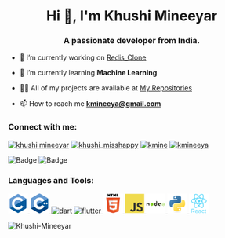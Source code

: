 <h1 align="center">Hi 👋, I'm Khushi Mineeyar</h1>
<h3 align="center">A passionate developer from India.</h3>

- 🔭 I’m currently working on [Redis_Clone](https://github.com/Khushi-Mineeyar/Redis_clone)

- 🌱 I’m currently learning **Machine Learning**

- 👨‍💻 All of my projects are available at [My Repositories](https://github.com/Khushi-Mineeyar)

- 📫 How to reach me **kmineeya@gmail.com**

<h3 align="left">Connect with me:</h3>
<p align="left">
<a href="https://linkedin.com/in/khushi-mineeyar-12b953201" target="blank"><img align="center" src="https://raw.githubusercontent.com/rahuldkjain/github-profile-readme-generator/master/src/images/icons/Social/linked-in-alt.svg" alt="khushi mineeyar" height="30" width="40" /></a>
<a href="https://instagram.com/khushi_misshappy" target="blank"><img align="center" src="https://raw.githubusercontent.com/rahuldkjain/github-profile-readme-generator/master/src/images/icons/Social/instagram.svg" alt="khushi_misshappy" height="30" width="40" /></a>
<a href="https://www.codechef.com/users/kmine" target="blank"><img align="center" src="https://cdn.jsdelivr.net/npm/simple-icons@3.1.0/icons/codechef.svg" alt="kmine" height="30" width="40" /></a>
<a href="https://codeforces.com/profile/kmineeya" target="blank"><img align="center" src="https://raw.githubusercontent.com/rahuldkjain/github-profile-readme-generator/master/src/images/icons/Social/codeforces.svg" alt="kmineeya" height="30" width="40" /></a>
</p>

![Badge](https://cp-logo.vercel.app/codechef/kmine?logo=true) 
![Badge](https://cp-logo.vercel.app/codeforces/kmineeya?logo=true)

<h3 align="left">Languages and Tools:</h3>
<p align="left"> <a href="https://www.cprogramming.com/" target="_blank" rel="noreferrer"> <img src="https://raw.githubusercontent.com/devicons/devicon/master/icons/c/c-original.svg" alt="c" width="40" height="40"/> </a> <a href="https://www.w3schools.com/cpp/" target="_blank" rel="noreferrer"> <img src="https://raw.githubusercontent.com/devicons/devicon/master/icons/cplusplus/cplusplus-original.svg" alt="cplusplus" width="40" height="40"/> </a> <a href="https://dart.dev" target="_blank" rel="noreferrer"> <img src="https://www.vectorlogo.zone/logos/dartlang/dartlang-icon.svg" alt="dart" width="40" height="40"/> </a> <a href="https://flutter.dev" target="_blank" rel="noreferrer"> <img src="https://www.vectorlogo.zone/logos/flutterio/flutterio-icon.svg" alt="flutter" width="40" height="40"/> </a> <a href="https://www.w3.org/html/" target="_blank" rel="noreferrer"> <img src="https://raw.githubusercontent.com/devicons/devicon/master/icons/html5/html5-original-wordmark.svg" alt="html5" width="40" height="40"/> </a> <a href="https://developer.mozilla.org/en-US/docs/Web/JavaScript" target="_blank" rel="noreferrer"> <img src="https://raw.githubusercontent.com/devicons/devicon/master/icons/javascript/javascript-original.svg" alt="javascript" width="40" height="40"/> </a> <a href="https://nodejs.org" target="_blank" rel="noreferrer"> <img src="https://raw.githubusercontent.com/devicons/devicon/master/icons/nodejs/nodejs-original-wordmark.svg" alt="nodejs" width="40" height="40"/> </a> <a href="https://www.python.org" target="_blank" rel="noreferrer"> <img src="https://raw.githubusercontent.com/devicons/devicon/master/icons/python/python-original.svg" alt="python" width="40" height="40"/> </a> <a href="https://reactjs.org/" target="_blank" rel="noreferrer"> <img src="https://raw.githubusercontent.com/devicons/devicon/master/icons/react/react-original-wordmark.svg" alt="react" width="40" height="40"/> </a> </p>


<p><img align="left" src="https://github-readme-stats.vercel.app/api/top-langs?username=Khushi-Mineeyar&show_icons=true&locale=en&layout=compact" alt="Khushi-Mineeyar" /></p>

